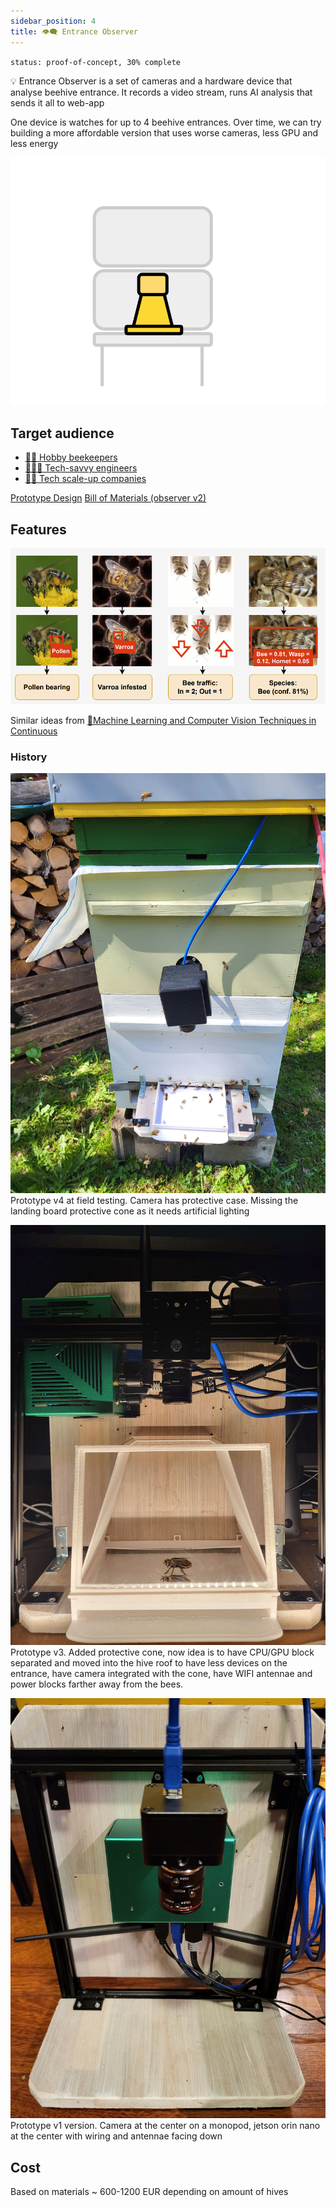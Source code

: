 ```yaml
---
sidebar_position: 4
title: 👁️‍🗨️ Entrance Observer
---
```

`status: proof-of-concept, 30% complete`

💡 Entrance Observer is a set of cameras and a hardware device that analyse beehive entrance. It records a video stream, runs AI analysis that sends it all to web-app

One device is watches for up to 4 beehive entrances. Over time, we can try building a more affordable version that uses worse cameras, less GPU and less energy

![](img/Screenshot%202025-02-14%20at%2018.27.00.png)

## Target audience

- [🧑‍🚀 Hobby beekeepers](../clients/🧑‍🚀%20Hobby%20beekeepers.md)
- [👨🏻‍💻 Tech-savvy engineers](../clients/👨🏻‍💻%20Tech-savvy%20engineers.md)
- [👩🏻 Tech scale-up companies](../clients/👩🏻%20Tech%20scale-up%20companies.md)


[Prototype Design](https://www.notion.so/Prototype-Design-8fc6ea808b95434da228c48b6d195f12?pvs=21)
[Bill of Materials (observer v2)](https://www.notion.so/Bill-of-Materials-observer-v2-903d592290024f3eb48991fcdf1d80f0?pvs=21)

## Features
![](../../img/Screenshot%202024-05-21%20at%2014.49.54.png)

Similar ideas from [🔬Machine Learning and Computer Vision Techniques in Continuous](https://www.notion.so/gratheon/Machine-Learning-and-Computer-Vision-Techniques-in-Continuous-Beehive-Monitoring-Applications-A-Sur-a7250330ded54fccb9c6765407372708?pvs=24)


### History
![](../../img/436202645_10161734083722973_395574856169740131_n.jpg)
Prototype v4 at field testing. Camera has protective case. Missing the landing board protective cone as it needs artificial lighting

![](../../img/gatehousev3.jpg)
Prototype v3. Added protective cone, now idea is to have CPU/GPU block separated and moved into the hive roof to have less devices on the entrance, have camera integrated with the cone, have WIFI antennae and power blocks farther away from the bees.

![](../../img/1000004899.jpg)
Prototype v1 version. Camera at the center on a monopod, jetson orin nano at the center with wiring and antennae facing down


## Cost

Based on materials ~ 600-1200 EUR depending on amount of hives